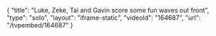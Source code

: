 {
    "title": "Luke, Zeke, Tai and Gavin score some fun waves out front",
    "type": "solo",
    "layout": "iframe-static",
    "videoId": "164687",
    "url": "\/tvpembed\/164687"
}